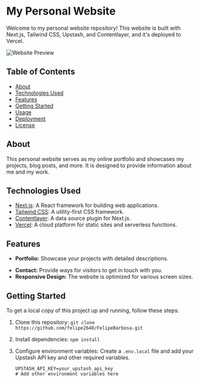 # My Personal Website

Welcome to my personal website repository! This website is built with Next.js, Tailwind CSS, Upstash, and Contentlayer, and it's deployed to Vercel.

![Website Preview](screenshot.png)

## Table of Contents

- [About](#about)
- [Technologies Used](#technologies-used)
- [Features](#features)
- [Getting Started](#getting-started)
- [Usage](#usage)
- [Deployment](#deployment)
- [License](#license)

## About

This personal website serves as my online portfolio and showcases my projects, blog posts, and more. It is designed to provide information about me and my work.

## Technologies Used

- [Next.js](https://nextjs.org/): A React framework for building web applications.
- [Tailwind CSS](https://tailwindcss.com/): A utility-first CSS framework.
- [Contentlayer](https://contentlayer.dev): A data source plugin for Next.js.
- [Vercel](https://vercel.com/): A cloud platform for static sites and serverless functions.

## Features

- **Portfolio:** Showcase your projects with detailed descriptions.
<!-- - **Blog:** Write and publish blog posts easily. -->
- **Contact:** Provide ways for visitors to get in touch with you.
- **Responsive Design:** The website is optimized for various screen sizes.

## Getting Started

To get a local copy of this project up and running, follow these steps:

1. Clone this repository: `git clone https://github.com/felipe2640/FelipeBarbosa.git`
2. Install dependencies: `npm install`
3. Configure environment variables: Create a `.env.local` file and add your Upstash API key and other required variables.

   ```env
   UPSTASH_API_KEY=your_upstash_api_key
   # Add other environment variables here
   ```
